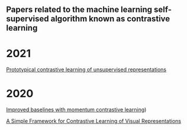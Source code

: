 ## Papers related to the machine learning self-supervised algorithm known as contrastive learning

# 2021

[Prototypical contrastive learning of unsupervised representations](https://arxiv.org/pdf/2005.04966.pdf)

# 2020 

[Improved baselines with momentum contrastive learning](https://arxiv.org/pdf/2003.04297.pdf))

[A Simple Framework for Contrastive Learning of Visual Representations](http://proceedings.mlr.press/v119/chen20j.html)

